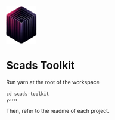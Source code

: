 <img src="logo.webp" alt="Scads" height="100px">

# Scads Toolkit

Run yarn at the root of the workspace

```
cd scads-toolkit
yarn
```

Then, refer to the readme of each project.
